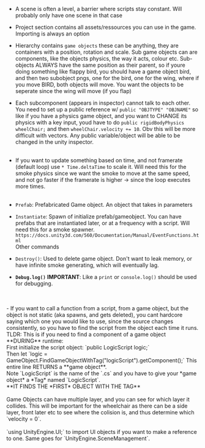 - A scene is often a level, a barrier where scripts stay constant.
Will probably only have one scene in that case
- Project section contains all assets/ressources you can use in the game. Importing is always an option
- Hierarchy contains `game objects` these can be anything, they are containers with a position, rotation and scale. Sub game objects can are components, like the objects physics, the way it acts, colour etc. Sub-objects ALWAYS have the same position as their parent, so if youre doing something like flappy bird, you should have a game object bird, and then two subobject pngs, one for the bird, one for the wing, where if you move BIRD, both objects will move. You want the objects to be seperate since the wing will move (if you flap)
- Each subcomponent (appears in inspector) cannot talk to each other. You need to set up a public reference w/ `public "OBJTYPE" "OBJNAME"` so like if you have a physics game object, and you want to CHANGE its physics with a key input, youd have to do `public rigidBodyPhysics wheelChair;` and then `wheelChair.velocity += 10`. Obv this will be more difficult with vectors. Any public variable/object will be able to be changed in the unity inspector.
<br><br>
-   If you want to update something based on time, and not framerate (default loop) use `* Time.deltaTime` to scale it.
Will need this for the smoke physics since we want the smoke to move at the same speed, and not go faster if the framerate is higher -> since the loop executes more times.
<br><br>

-   `Prefab`: Prefabricated Game object. An object that takes in parameters
-   `Instantiate`: Spawn of initialize prefab/gameobject. You can have prefabs that are instantiated later, or at a frequency with a script. Will need this for a smoke spawner.
`https://docs.unity3d.com/560/Documentation/Manual/EventFunctions.html` 
<br>Other commands

-   `Destroy()`: Used to delete game object. Don't want to leak memory, or have infinite smoke generating, which will eventually lag.
-   **`Debug.log()`** **IMPORTANT**: Like a `print` or `console.log()` should be used for debugging.
<br>
<br>
-   If you want to call a function from a script, from a game object, but the object is not static (aka spawns, and gets deleted), you cant hardcore saying which one you would like to use, since the source changes consistently, so you have to find the script from the object each time it runs. TLDR: This is if you need to find a component of a game object **DURING** runtime:<br>
First initialize the script object: `public LogicScript logic;`
<br>
Then let `logic = GameObject.FindGameObjectWithTag("logicScript").getComponent<LogicScript>();` This entire line RETURNS a **game object**. <br>
Note `LogicScript` is the name of the `.cs` and you have to give your *game object* a *Tag* named `LogicScript`.<br>
**IT FINDS THE *FIRST* OBJECT WITH THE TAG**
<br><br>
Game Objects can have multiple layer, and you can see for which layer it collides. This will be important for the wheelchair as there can be a side layer, front later etc to see where the colision is, and thus determine which `velocity = 0`.
<br><br>
`using UnityEngine.UI;` to import UI objects if you want to make a reference to one. Same goes for `UnityEngine.SceneManagement`.